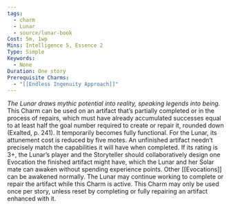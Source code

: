 ```yaml
---
tags:
  - charm
  - Lunar
  - source/lunar-book
Cost: 5m, 1wp
Mins: Intelligence 5, Essence 2
Type: Simple
Keywords:
  - None
Duration: One story
Prerequisite Charms:
  - "[[Endless Ingenuity Approach]]"
---
```

*The Lunar draws mythic potential into reality, speaking legends into being.*
This Charm can be used on an artifact that’s partially completed or in the process of repairs, which must have already accumulated successes equal to at least half the goal number required to create or repair it, rounded down (Exalted, p. 241). It temporarily becomes fully functional. For the Lunar, its attunement cost is reduced by five motes. An unfinished artifact needn’t precisely match the capabilities it will have when completed. If its rating is 3+, the Lunar’s player and the Storyteller should collaboratively design one Evocation the finished artifact might have, which the Lunar and her Solar mate can awaken without spending experience points. Other [[Evocations]] can be awakened normally. The Lunar may continue working to complete or repair the artifact while this Charm is active. 
This Charm may only be used once per story, unless reset by completing or fully repairing an artifact enhanced with it.